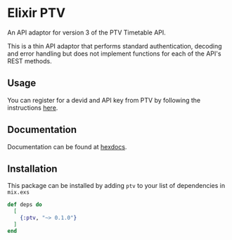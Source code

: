 # Elixir PTV

An API adaptor for version 3 of the PTV Timetable API.

This is a thin API adaptor that performs standard authentication, decoding and error handling but does not implement functions for each of the API's REST methods.

## Usage

You can register for a devid and API key from PTV by following the instructions [here](https://www.ptv.vic.gov.au/footer/data-and-reporting/datasets/ptv-timetable-api/).

## Documentation

Documentation can be found at [hexdocs](https://hexdocs.pm/ptv).

## Installation

This package can be installed by adding `ptv` to your list of dependencies in `mix.exs`

```elixir
def deps do
  [
    {:ptv, "~> 0.1.0"}
  ]
end
```

